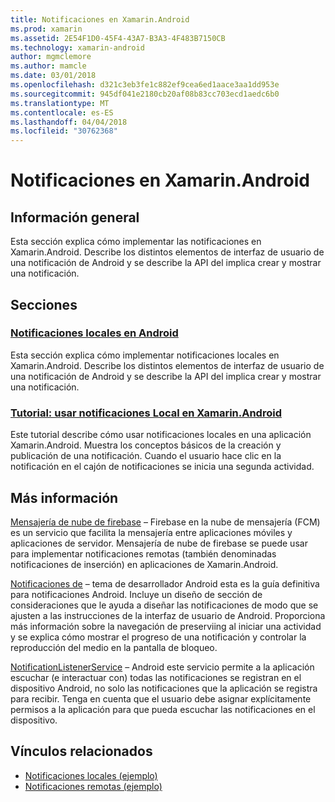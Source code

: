 ```yaml
---
title: Notificaciones en Xamarin.Android
ms.prod: xamarin
ms.assetid: 2E54F1D0-45F4-43A7-B3A3-4F483B7150CB
ms.technology: xamarin-android
author: mgmclemore
ms.author: mamcle
ms.date: 03/01/2018
ms.openlocfilehash: d321c3eb3fe1c882ef9cea6ed1aace3aa1dd953e
ms.sourcegitcommit: 945df041e2180cb20af08b83cc703ecd1aedc6b0
ms.translationtype: MT
ms.contentlocale: es-ES
ms.lasthandoff: 04/04/2018
ms.locfileid: "30762368"
---
```

# <a name="notifications-in-xamarinandroid"></a>Notificaciones en Xamarin.Android


## <a name="overview"></a>Información general

Esta sección explica cómo implementar las notificaciones en Xamarin.Android. Describe los distintos elementos de interfaz de usuario de una notificación de Android y se describe la API del implica crear y mostrar una notificación.


## <a name="sections"></a>Secciones

### <a name="local-notifications-in-androidlocal-notificationsmd"></a>[Notificaciones locales en Android](local-notifications.md)

Esta sección explica cómo implementar notificaciones locales en Xamarin.Android. Describe los distintos elementos de interfaz de usuario de una notificación de Android y se describe la API del implica crear y mostrar una notificación. 

### <a name="walkthrough---using-local-notifications-in-xamarinandroidlocal-notifications-walkthroughmd"></a>[Tutorial: usar notificaciones Local en Xamarin.Android](local-notifications-walkthrough.md)  
 
Este tutorial describe cómo usar notificaciones locales en una aplicación Xamarin.Android. Muestra los conceptos básicos de la creación y publicación de una notificación. Cuando el usuario hace clic en la notificación en el cajón de notificaciones se inicia una segunda actividad. 


## <a name="for-further-reading"></a>Más información

[Mensajería de nube de firebase](~/android/data-cloud/google-messaging/firebase-cloud-messaging.md) &ndash; Firebase en la nube de mensajería (FCM) es un servicio que facilita la mensajería entre aplicaciones móviles y aplicaciones de servidor. Mensajería de nube de firebase se puede usar para implementar notificaciones remotas (también denominadas notificaciones de inserción) en aplicaciones de Xamarin.Android.

[Notificaciones de](http://developer.android.com/guide/topics/ui/notifiers/notifications.html) &ndash; tema de desarrollador Android esta es la guía definitiva para notificaciones Android. Incluye un diseño de sección de consideraciones que le ayuda a diseñar las notificaciones de modo que se ajusten a las instrucciones de la interfaz de usuario de Android. Proporciona más información sobre la navegación de preserviing al iniciar una actividad y se explica cómo mostrar el progreso de una notificación y controlar la reproducción del medio en la pantalla de bloqueo. 

[NotificationListenerService](https://developer.xamarin.com/api/type/Android.Service.Notification.NotificationListenerService/) &ndash; Android este servicio permite a la aplicación escuchar (e interactuar con) todas las notificaciones se registran en el dispositivo Android, no solo las notificaciones que la aplicación se registra para recibir. Tenga en cuenta que el usuario debe asignar explícitamente permisos a la aplicación para que pueda escuchar las notificaciones en el dispositivo.





## <a name="related-links"></a>Vínculos relacionados

- [Notificaciones locales (ejemplo)](https://developer.xamarin.com/samples/monodroid/LocalNotifications/)
- [Notificaciones remotas (ejemplo)](https://developer.xamarin.com/samples/monodroid/RemoteNotifications/)
